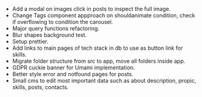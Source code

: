 - Add a modal on images click in posts to inspect the full image.
- Change Tags component appproach on shouldanimate condition, check if overflowing to condition the carousel.
- Major query functions refactoring.
- Blur shapes background test.
- Setup prettier.
- Add links to main pages of tech stack in db to use as button link for skills.
- Migrate folder structure from src to app, move all folders inside app.
- GDPR cuckie banner for Umami implementation.
- Better style error and notfound pages for posts.
- Small cms to edit most important data such as about description, propic, skills, posts, contacts.